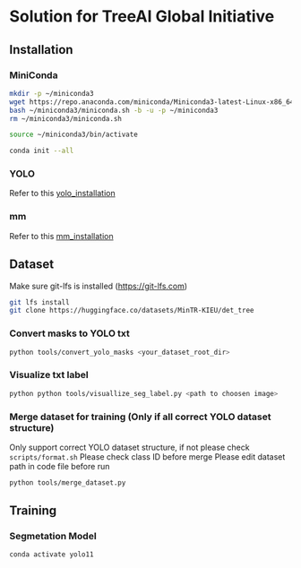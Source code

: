 # Solution for TreeAI Global Initiative

## Installation
### MiniConda
```bash
mkdir -p ~/miniconda3
wget https://repo.anaconda.com/miniconda/Miniconda3-latest-Linux-x86_64.sh -O ~/miniconda3/miniconda.sh
bash ~/miniconda3/miniconda.sh -b -u -p ~/miniconda3
rm ~/miniconda3/miniconda.sh
```
```bash
source ~/miniconda3/bin/activate
```
```bash
conda init --all
```

### YOLO
Refer to this [yolo_installation](/doc/yolo_installation.md)

### mm
Refer to this [mm_installation](/doc/mm_installation.md)
## Dataset
Make sure git-lfs is installed (https://git-lfs.com)
```bash
git lfs install
git clone https://huggingface.co/datasets/MinTR-KIEU/det_tree
```

### Convert masks to YOLO txt
```bash
python tools/convert_yolo_masks <your_dataset_root_dir>
```

### Visualize txt label
```bash
python python tools/visuallize_seg_label.py <path to choosen image>
```

### Merge dataset for training (Only if all correct YOLO dataset structure)
Only support correct YOLO dataset structure, if not please check `scripts/format.sh`
Please check class ID before merge
Please edit dataset path in code file before run
```bash
python tools/merge_dataset.py 
```

## Training
### Segmetation Model
```bash
conda activate yolo11
```
